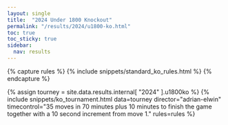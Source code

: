 ```yaml
---
layout: single
title:  "2024 Under 1800 Knockout"
permalink: "/results/2024/u1800-ko.html"
toc: true
toc_sticky: true
sidebar:
  nav: results
---
```


{% capture rules %}
{% include snippets/standard_ko_rules.html %}
{% endcapture %}

{% assign tourney = site.data.results.internal[ "2024" ].u1800ko %}
{% include snippets/ko_tournament.html data=tourney director="adrian-elwin" timecontrol="35 moves in 70 minutes plus 10 minutes to finish the game together with a 10 second increment from move 1." rules=rules %}